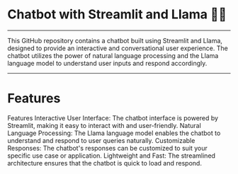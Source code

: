 # Chatbot with Streamlit and Llama 🤖💬

---------------------------------------------------
This GitHub repository contains a chatbot built using Streamlit and Llama, designed to provide an interactive and conversational user experience. The chatbot utilizes the power of natural language processing and the Llama language model to understand user inputs and respond accordingly.

------------------------------------------------------
# Features
Features
Interactive User Interface: The chatbot interface is powered by Streamlit, making it easy to interact with and user-friendly.
Natural Language Processing: The Llama language model enables the chatbot to understand and respond to user queries naturally.
Customizable Responses: The chatbot's responses can be customized to suit your specific use case or application.
Lightweight and Fast: The streamlined architecture ensures that the chatbot is quick to load and respond.

